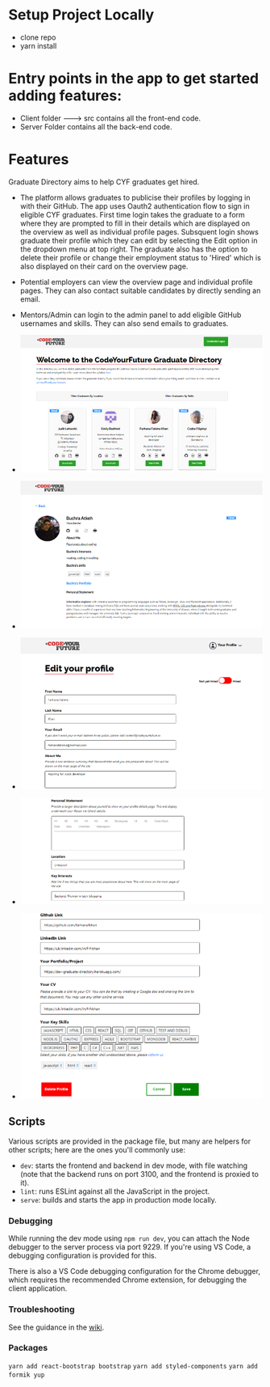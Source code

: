 # Setup Project Locally 
 - clone repo
 - yarn install

# Entry points in the app to get started adding features:
 - Client folder ---> src contains all the front-end code.
 - Server Folder contains all the back-end code.

# Features
Graduate Directory aims to help CYF graduates get hired. 

- The platform allows graduates to publicise their profiles by logging in with their GitHub.
  The app uses Oauth2 authentication flow to sign in eligible CYF graduates. First time login takes the graduate to a form where they are prompted to fill in their details which are displayed on the overview as well as individual profile pages.
  Subsquent login shows graduate their profile which they can edit by selecting the Edit option in the dropdown menu at top right. 
  The graduate also has the option to delete their profile or change their employment status to 'Hired' which is also displayed on their card on the overview page.

- Potential employers can view the overview page and individual profile pages. They can also
  contact suitable candidates by directly sending an email.

- Mentors/Admin can login to the admin panel to add eligible GitHub usernames and skills.
  They can also send emails to graduates.    

 -  ![Overview Page](readme-1.png "Overview Page")

 -  ![View Page](readme-2.png "View Page")

 -  ![Edit Page](readme-3.png "Edit Page")
 -  ![Edit Page](readme-4.png "Edit Page")
 -  ![Edit Page](readme-5.png "Edit Page")


## Scripts

Various scripts are provided in the package file, but many are helpers for other scripts; here are the ones you'll
commonly use:

 - `dev`: starts the frontend and backend in dev mode, with file watching (note that the backend runs on port 3100, and
    the frontend is proxied to it).
 - `lint`: runs ESLint against all the JavaScript in the project.
 - `serve`: builds and starts the app in production mode locally.

### Debugging

While running the dev mode using `npm run dev`, you can attach the Node debugger to the server process via port 9229.
If you're using VS Code, a debugging configuration is provided for this.

There is also a VS Code debugging configuration for the Chrome debugger, which requires the recommended Chrome
extension, for debugging the client application.

### Troubleshooting

See the guidance in the [wiki].

  [Babel]: https://babeljs.io/
  [Cloud Foundry]: https://www.cloudfoundry.org/
  [collaborators]: https://help.github.com/en/articles/inviting-collaborators-to-a-personal-repository
  [Docker]: https://www.docker.com
  [ESLint]: https://eslint.org/
  [Express]: https://expressjs.com/
  [Express router]: https://expressjs.com/en/guide/routing.html#express-router
  [Heroku]: https://www.heroku.com/
  [Heroku Postgres]: https://www.heroku.com/postgres
  [Node]: https://nodejs.org/en/
  [pull request]: https://help.github.com/en/articles/about-pull-requests
  [React]: https://reactjs.org/
  [Webpack]: https://webpack.js.org/
  [wiki]: https://github.com/textbook/starter-kit/wiki

### Packages
`yarn add react-bootstrap bootstrap`
`yarn add styled-components`
`yarn add formik yup`
